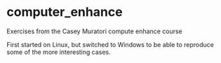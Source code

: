 # computer_enhance
Exercises from the Casey Muratori compute enhance course

First started on Linux, but switched to Windows to be able to reproduce some of the more interesting cases.
